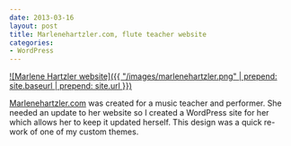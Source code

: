 ```yaml
---
date: 2013-03-16
layout: post
title: Marlenehartzler.com, flute teacher website
categories:
- WordPress
---
```


[![Marlene Hartzler website]({{ "/images/marlenehartzler.png" | prepend: site.baseurl | prepend: site.url }})](http://marlenehartzler.com)

[Marlenehartzler.com](http://marlenehartzler.com) was created for a music teacher and performer. She needed an update to her website so I created a WordPress site for her which allows her to keep it updated herself. This design was a quick re-work of one of my custom themes.
